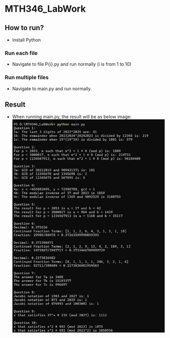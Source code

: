 # MTH346_LabWork

## How to run?
- Install Python
### Run each file
- Navigate to file P{i}.py and run normally (i is from 1 to 10)
### Run multiple files
- Navigate to main.py and run normally.

## Result
- When running main.py, the result will be as below image:
![alt text](image.png)